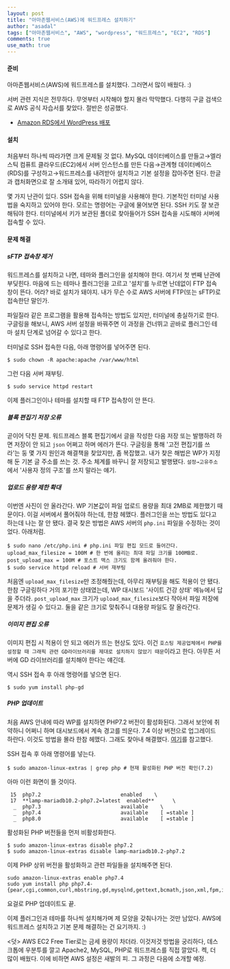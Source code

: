 ```yaml
---
layout: post
title: "아마존웹서비스(AWS)에 워드프레스 설치하기"
author: "asadal"
tags: ["아마존웹서비스", "AWS", "wordpress", "워드프레스", "EC2", "RDS"]
comments: true
use_math: true
---
```


#### 준비

아마존웹서비스(AWS)에 워드프레스를 설치했다. 그러면서 많이 배웠다. :)

서버 관련 지식은 전무하다. 무엇부터 시작해야 할지 몰라 막막했다. 다행히 구글 검색으로 AWS 공식 자습서를 찾았다. 절반은 성공했다.

* [Amazon RDS에서 WordPress 배포](https://aws.amazon.com/ko/getting-started/hands-on/deploy-wordpress-with-amazon-rds/)

#### 설치

처음부터 하나씩 따라가면 크게 문제될 것 없다. MySQL 데이터베이스를 만들고→엘라스틱 컴퓨트 클라우드(EC2)에서 서버 인스턴스를 만든 다음→관계형 데이터베이스(RDS)를 구성하고→워드프레스를 내려받아 설치하고 기본 설정을 잡아주면 된다. 한글과 캡처화면으로 잘 소개돼 있어, 따라하기 어렵지 않다.

몇 가지 난관이 있다. SSH 접속을 위해 터미널을 사용해야 한다. 기본적인 터미널 사용법을 숙지하고 있어야 한다. 모르는 명령어는 구글에 물어보면 된다. SSH 키도 잘 보관해둬야 한다. 터미널에서 키가 보관된 폴더로 찾아들어가 SSH 접속을 시도해야 서버에 접속할 수 있다. 

#### 문제 해결

##### sFTP 접속창 제거  

워드프레스를 설치하고 나면, 테마와 플러그인을 설치해야 한다. 여기서 첫 번째 난관에 부딪힌다. 마음에 드는 테마나 플러그인을 고르고 '설치'를 누르면 난데없이 FTP 접속 창이 뜬다. 어라? 바로 설치가 돼야지. 내가 무슨 수로 AWS 서버에 FTP(또는 sFTP)로 접속한단 말인가. 

파일질라 같은 프로그램을 활용해 접속하는 방법도 있지만, 터미널에 충실하기로 한다. 구글링을 해보니, AWS 서버 설정을 바꿔주면 이 과정을 건너뛰고 곧바로 플러그인·테마 설치 단계로 넘어갈 수 있다고 한다. 

터미널로 SSH 접속한 다음, 아래 명령어를 넣어주면 된다.

```
$ sudo chown -R apache:apache /var/www/html
```

그런 다음 서버 재부팅.

```
$ sudo service httpd restart
```

이제 플러그인이나 테마를 설치할 때 FTP 접속창이 안 뜬다.

##### 블록 편집기 저장 오류

곧이어 닥친 문제. 워드프레스 블록 편집기에서 글을 작성한 다음 저장 또는 발행하려 하면 저장이 안 되고 `json` 어쩌고 하며 에러가 뜬다. 구글링을 통해 '고전 편집기를 쓰라'는 둥 몇 가지 원인과 해결책을 찾았지만, 좀 복잡했고. 내가 찾은 해법은 WP가 지정해 둔 기본 글 주소를 쓰는 것. 주소 체계를 바꾸니 잘 저장되고 발행됐다. `설정→고유주소`에서 '사용자 정의 구조'를 쓰지 말라는 얘기.

##### 업로드 용량 제한 확대

이번엔 사진이 안 올라간다. WP 기본값이 파일 업로드 용량을 최대 2MB로 제한했기 때문이다. 이걸 서버에서 풀어줘야 하는데, 한참 헤맸다. 플러그인을 쓰는 방법도 있다고 하는데 나는 잘 안 됐다. 결국 찾은 방법은 AWS 서버의 `php.ini` 파일을 수정하는 것이었다. 아래처럼.

```
$ sudo nano /etc/php.ini # php.ini 파일 편집 모드로 들어간다.
upload_max_filesize = 100M # 한 번에 올리는 최대 파일 크기를 100MB로.
post_upload_max = 100M # 포스트 맥스 크기도 함께 올려줘야 한다.
$ sudo service httpd reload # 서버 재부팅
```

처음엔 `upload_max_filesize`만 조정해줬는데, 아무리 재부팅을 해도 적용이 안 됐다. 한참 구글링하다 거의 포기한 상태였는데, WP 대시보드 '사이트 건강 상태' 메뉴에서 답을 주더라. `post_upload_max` 크기가 `upload_max_filesize`보다 작아서 파일 저장에 문제가 생길 수 있다고. 둘을 같은 크기로 맞춰주니 대용량 파일도 잘 올라간다. 

##### 이미지 편집 오류 

이미지 편집 시 적용이 안 되고 에러가 뜨는 현상도 있다. 이건 `호스팅 제공업체에서 PHP를 설정할 때 그래픽 관련 GD라이브러리를 제대로 설치하지 않았기 때문`이라고 한다. 아무튼 서버에 GD 라이브러리를 설치해야 한다는 얘긴데.

역시 SSH 접속 후 아래 명령어를 넣으면 된다.

```
$ sudo yum install php-gd
```

##### PHP 업데이트

처음 AWS 안내에 따라 WP를 설치하면 PHP7.2 버전이 활성화된다. 그래서 보안에 취약하니 어쩌니 하며 대시보드에서 계속 경고를 띄운다. 7.4 이상 버전으로 업그레이드 하란다. 이것도 방법을 몰라 한참 헤맸다. 그래도 찾아내 해결했다. [여기](https://stackoverflow.com/questions/69750798/refusing-because-php8-0-could-cause-an-invalid-combination)를 참고했다.

SSH 접속 후 아래 명령어를 넣는다.

```
$ sudo amazon-linux-extras | grep php # 현재 활성화된 PHP 버전 확인(7.2)
```

아마 이런 화면이 뜰 것이다.

```
 15  php7.2                          enabled    \
 17  **lamp-mariadb10.2-php7.2=latest  enabled**      \
  _  php7.3                          available    \
  _  php7.4                          available    [ =stable ]
  _  php8.0                          available    [ =stable ]
```

활성화된 PHP 버전들을 먼저 비활성화한다.

```
$ sudo amazon-linux-extras disable php7.2
$ sudo amazon-linux-extras disable lamp-mariadb10.2-php7.2
```

이제 PHP 상위 버전을 활성화하고 관련 파일들을 설치해주면 된다.

```
sudo amazon-linux-extras enable php7.4
sudo yum install php php7.4-{pear,cgi,common,curl,mbstring,gd,mysqlnd,gettext,bcmath,json,xml,fpm,intl,zip,imap}
```

요걸로 PHP 업데이트도 끝.

이제 플러그인과 테마를 하나씩 설치해가며 제 모양을 갖춰나가는 것만 남았다. AWS에 워드프레스 설치하고 기본 문제 해결하는 건 요기까지. :)

<덧> AWS EC2 Free Tier로는 금세 용량이 차더라. 이것저것 방법을 궁리하다, 데스크톱에 우분투를 깔고 Apache2, MySQL, PHP로 워드프레스를 직접 깔았다. 켁, 더 많이 배웠다. 이에 비하면 AWS 설정은 새발의 피. 그 과정은 다음에 소개할 예정. 
